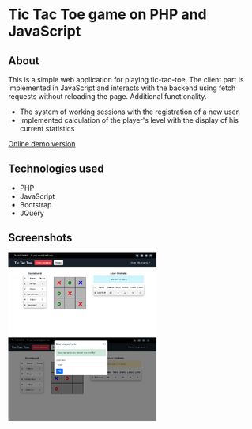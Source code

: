 # Tic Tac Toe game on PHP and JavaScript

## About
This is a simple web application for playing tic-tac-toe.
The client part is implemented in JavaScript and interacts with the backend using fetch requests without reloading the page.
Additional functionality.
- The system of working sessions with the registration of a new user.
- Implemented calculation of the player's level with the display of his current statistics

[Online demo version](http://tic-tac-toe-trainee.epizy.com/)

## Technologies used
- PHP
- JavaScript
- Bootstrap
- JQuery
## Screenshots

<img
src="assets/Screenshot 2022-09-18 11.52.55.png"
alt="Alt text"
title="Optional title"
style="display: inline-block; margin: 0 auto; max-width: 300px">
<br>
<img
src="assets/Screenshot 2022-09-18 11.56.35.png"
alt="Alt text"
title="Optional title"
style="display: inline-block; margin: 0 auto; max-width: 300px">
